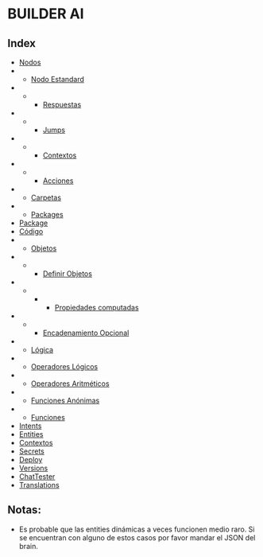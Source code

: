 # BUILDER AI

## Index
- [Nodos](./Nodes.md)
- - [Nodo Estandard](./Nodes.md#nodo-estandard)
- - - [Respuestas](./Nodes.md#respuestas)
- - - [Jumps](./Nodes.md#jumps)
- - - [Contextos](./Nodes.md#contextos)
- - - [Acciones](./Nodes.md#actions)
- - [Carpetas](./Nodes.md#carpetas)
- - [Packages](./Nodes.md#packages)
- [Package](./Package.md#package)
- [Código](./Code.md#code)
- - [Objetos](./Code.md#objetos)
- - - [Definir Objetos](./Code.md#definir-objetos)
- - - - [Propiedades computadas](./Code.md#propiedades-computadas)
- - - [Encadenamiento Opcional](./Code.md#encadenamiento-opcional)
- - [Lógica](./Code.md#lógica)
- - [Operadores Lógicos](./Code.md#operadores-lógicos)
- - [Operadores Aritméticos](./Code.md#operadores-aritméticos)
- - [Funciones Anónimas](./Code.md#funciones-anónimas)
- - [Funciones](./Code.md#funciones)
- [Intents](./Intents.md#intents)
- [Entities](./Entities.md#entities)
- [Contextos](./Contexts.md#contextos)
- [Secrets](./Secrets.md#secrets)
- [Deploy](./Deploy.md#deploy)
- [Versions](./Versions.md#versions)
- [ChatTester](./ChatTester.md#chat-tester)
- [Translations](./Translation.md#translations)

## Notas:
  - Es probable que las entities dinámicas a veces funcionen medio raro. Si se encuentran con alguno de estos casos por favor mandar el JSON del brain.
